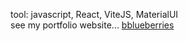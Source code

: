 tool: javascript, React, ViteJS, MaterialUI <br/>
see my portfolio website... [bblueberries](https://bblueberries.vercel.app/)

